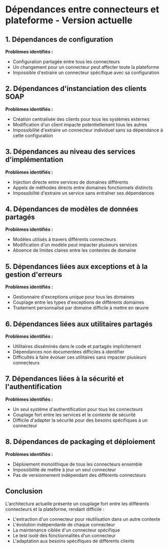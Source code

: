 # Dépendances entre connecteurs et plateforme - Version actuelle

## 1. Dépendances de configuration
**Problèmes identifiés :**
- Configuration partagée entre tous les connecteurs
- Un changement pour un connecteur peut affecter toute la plateforme
- Impossible d'extraire un connecteur spécifique avec sa configuration

## 2. Dépendances d'instanciation des clients SOAP
**Problèmes identifiés :**
- Création centralisée des clients pour tous les systèmes externes
- Modification d'un client impacte potentiellement tous les autres
- Impossibilité d'extraire un connecteur individuel sans sa dépendance à cette configuration

## 3. Dépendances au niveau des services d'implémentation
**Problèmes identifiés :**
- Injection directe entre services de domaines différents
- Appels de méthodes directs entre domaines fonctionnels distincts
- Impossibilité d'extraire un service sans entraîner ses dépendances

## 4. Dépendances de modèles de données partagés
**Problèmes identifiés :**
- Modèles utilisés à travers différents connecteurs
- Modification d'un modèle peut impacter plusieurs services
- Absence de limites claires entre les contextes de domaine

## 5. Dépendances liées aux exceptions et à la gestion d'erreurs
**Problèmes identifiés :**
- Gestionnaire d'exceptions unique pour tous les domaines
- Couplage entre les types d'exceptions de différents domaines
- Traitement personnalisé par domaine difficile à mettre en œuvre

## 6. Dépendances liées aux utilitaires partagés
**Problèmes identifiés :**
- Utilitaires disséminés dans le code et partagés implicitement
- Dépendances non documentées difficiles à identifier
- Difficultés à faire évoluer ces utilitaires sans impacter plusieurs connecteurs

## 7. Dépendances liées à la sécurité et l'authentification
**Problèmes identifiés :**
- Un seul système d'authentification pour tous les connecteurs
- Couplage fort entre les services et le contexte de sécurité
- Difficile d'adapter la sécurité pour des besoins spécifiques à un connecteur

## 8. Dépendances de packaging et déploiement
**Problèmes identifiés :**
- Déploiement monolithique de tous les connecteurs ensemble
- Impossibilité de mettre à jour un seul connecteur
- Pas de versionnement indépendant des différents connecteurs

## Conclusion
L'architecture actuelle présente un couplage fort entre les différents connecteurs et la plateforme, rendant difficile :
- L'extraction d'un connecteur pour réutilisation dans un autre contexte
- L'évolution indépendante de chaque connecteur
- La maintenance ciblée d'un connecteur spécifique
- Le test isolé des fonctionnalités d'un connecteur
- L'adaptation aux besoins spécifiques de différents clients
